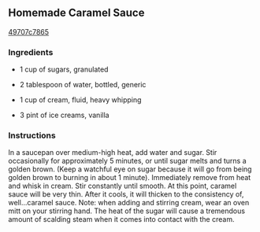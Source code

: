 ## Homemade Caramel Sauce

[49707c7865](http://www.food.com/recipe/homemade-caramel-sauce-250314)

### Ingredients

 - 1 cup of sugars, granulated

 - 2 tablespoon of water, bottled, generic

 - 1 cup of cream, fluid, heavy whipping

 - 3 pint of ice creams, vanilla

### Instructions

In a saucepan over medium-high heat, add water and sugar. Stir occasionally for approximately 5 minutes, or until sugar melts and turns a golden brown. (Keep a watchful eye on sugar because it will go from being golden brown to burning in about 1 minute). Immediately remove from heat and whisk in cream. Stir constantly until smooth. At this point, caramel sauce will be very thin. After it cools, it will thicken to the consistency of, well...caramel sauce. Note: when adding and stirring cream, wear an oven mitt on your stirring hand. The heat of the sugar will cause a tremendous amount of scalding steam when it comes into contact with the cream.